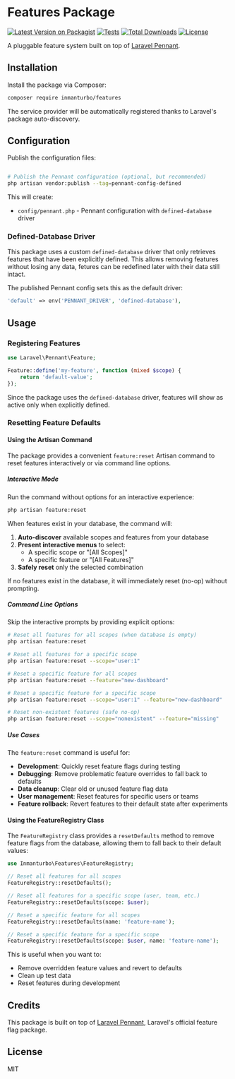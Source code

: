 # Features Package

[![Latest Version on Packagist](https://img.shields.io/packagist/v/inmanturbo/features.svg?style=flat-square)](https://packagist.org/packages/inmanturbo/features)
[![Tests](https://img.shields.io/github/actions/workflow/status/inmanturbo/features/tests.yml?branch=main&label=tests&style=flat-square)](https://github.com/inmanturbo/features/actions/workflows/tests.yml)
[![Total Downloads](https://img.shields.io/packagist/dt/inmanturbo/features.svg?style=flat-square)](https://packagist.org/packages/inmanturbo/features)
[![License](https://img.shields.io/github/license/inmanturbo/features.svg?style=flat-square)](https://github.com/inmanturbo/features/blob/main/LICENSE)

A pluggable feature system built on top of [Laravel Pennant](https://github.com/laravel/pennant).

## Installation

Install the package via Composer:

```bash
composer require inmanturbo/features
```

The service provider will be automatically registered thanks to Laravel's package auto-discovery.

## Configuration

Publish the configuration files:

```bash

# Publish the Pennant configuration (optional, but recommended)
php artisan vendor:publish --tag=pennant-config-defined
```

This will create:
- `config/pennant.php` - Pennant configuration with `defined-database` driver

### Defined-Database Driver

This package uses a custom `defined-database` driver that only retrieves features that have been explicitly defined. This allows removing features without losing any data, fetures can be redefined later with their data still intact.

The published Pennant config sets this as the default driver:

```php
'default' => env('PENNANT_DRIVER', 'defined-database'),
```

## Usage

### Registering Features


```php
use Laravel\Pennant\Feature;

Feature::define('my-feature', function (mixed $scope) {
    return 'default-value';
});
```

Since the package uses the `defined-database` driver, features will show as active only when explicitly defined.

### Resetting Feature Defaults

#### Using the Artisan Command

The package provides a convenient `feature:reset` Artisan command to reset features interactively or via command line options.

##### Interactive Mode

Run the command without options for an interactive experience:

```bash
php artisan feature:reset
```

When features exist in your database, the command will:
1. **Auto-discover** available scopes and features from your database
2. **Present interactive menus** to select:
   - A specific scope or "[All Scopes]" 
   - A specific feature or "[All Features]"
3. **Safely reset** only the selected combination

If no features exist in the database, it will immediately reset (no-op) without prompting.

##### Command Line Options

Skip the interactive prompts by providing explicit options:

```bash
# Reset all features for all scopes (when database is empty)
php artisan feature:reset

# Reset all features for a specific scope
php artisan feature:reset --scope="user:1"

# Reset a specific feature for all scopes  
php artisan feature:reset --feature="new-dashboard"

# Reset a specific feature for a specific scope
php artisan feature:reset --scope="user:1" --feature="new-dashboard"

# Reset non-existent features (safe no-op)
php artisan feature:reset --scope="nonexistent" --feature="missing"
```

##### Use Cases

The `feature:reset` command is useful for:

- **Development**: Quickly reset feature flags during testing
- **Debugging**: Remove problematic feature overrides to fall back to defaults  
- **Data cleanup**: Clear old or unused feature flag data
- **User management**: Reset features for specific users or teams
- **Feature rollback**: Revert features to their default state after experiments

#### Using the FeatureRegistry Class

The `FeatureRegistry` class provides a `resetDefaults` method to remove feature flags from the database, allowing them to fall back to their default values:

```php
use Inmanturbo\Features\FeatureRegistry;

// Reset all features for all scopes
FeatureRegistry::resetDefaults();

// Reset all features for a specific scope (user, team, etc.)
FeatureRegistry::resetDefaults(scope: $user);

// Reset a specific feature for all scopes
FeatureRegistry::resetDefaults(name: 'feature-name');

// Reset a specific feature for a specific scope
FeatureRegistry::resetDefaults(scope: $user, name: 'feature-name');
```

This is useful when you want to:

- Remove overridden feature values and revert to defaults
- Clean up test data
- Reset features during development

## Credits

This package is built on top of [Laravel Pennant](https://github.com/laravel/pennant), Laravel's official feature flag package.

## License

MIT
